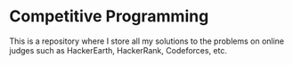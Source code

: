 # Competitive Programming
This is a repository where I store all my solutions to the problems on online judges such as HackerEarth, HackerRank, Codeforces, etc.
